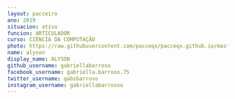 ```yaml
---
layout: pacceiro
ano: 2019
situacion: ativo
funcion: ARTICULADOR
curso: CIÊNCIA DA COMPUTAÇÃO
photo: https://raw.githubusercontent.com/pacceqx/pacceqx.github.io/master/assets/pic/pacce (2).png
name: alyson
display_name: ALYSON
github_username: gabriellabarroso
facebook_username: gabriella.barroso.75
twitter_username: gabsbarroso
instagram_username: gabriellabarrosoo
---
```



